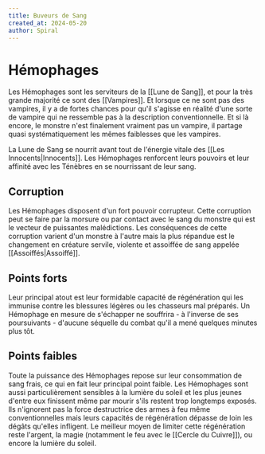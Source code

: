```yaml
---
title: Buveurs de Sang
created_at: 2024-05-20
author: Spiral
---
```

# Hémophages
Les Hémophages sont les serviteurs de la [[Lune de Sang]], et pour la très grande majorité ce sont des [[Vampires]]. Et lorsque ce ne sont pas des vampires, il y a de fortes chances pour qu'il s'agisse en réalité d'une sorte de vampire qui ne ressemble pas à la description conventionnelle. Et si là encore, le monstre n'est finalement vraiment pas un vampire, il partage quasi systématiquement les mêmes faiblesses que les vampires.   

La Lune de Sang se nourrit avant tout de l'énergie vitale des [[Les Innocents|Innocents]]. Les Hémophages renforcent leurs pouvoirs et leur affinité avec les Ténèbres en se nourrissant de leur sang. 
## Corruption  
Les Hémophages disposent d'un fort pouvoir corrupteur. Cette corruption peut se faire par la morsure ou par contact avec le sang du monstre qui est le vecteur de puissantes malédictions. Les conséquences de cette corruption varient d'un monstre à l'autre mais la plus répandue est le changement en créature servile, violente et assoiffée de sang appelée [[Assoiffés|Assoiffé]]. 
## Points forts
Leur principal atout est leur formidable capacité de régénération qui les immunise contre les blessures légères ou les chasseurs mal préparés. Un Hémophage en mesure de s'échapper ne souffrira - à l'inverse de ses poursuivants - d'aucune séquelle du combat qu'il a mené quelques minutes plus tôt.   
## Points faibles
Toute la puissance des Hémophages repose sur leur consommation de sang frais, ce qui en fait leur principal point faible. 
Les Hémophages sont aussi particulièrement sensibles à la lumière du soleil et les plus jeunes d'entre eux finissent même par mourir s'ils restent trop longtemps exposés. Ils n'ignorent pas la force destructrice des armes à feu même conventionnelles mais leurs capacités de régénération dépasse de loin les dégâts qu'elles infligent. Le meilleur moyen de limiter cette régénération reste l'argent, la magie (notamment le feu avec le [[Cercle du Cuivre]]), ou encore la lumière du soleil.